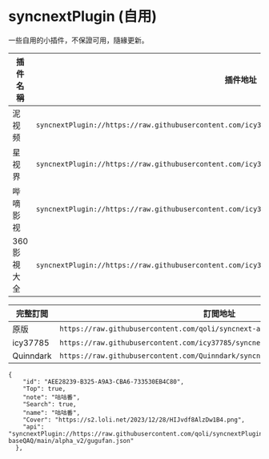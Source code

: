 # syncnextPlugin (自用)

一些自用的小插件，不保證可用，隨緣更新。

| 插件名稱     | 插件地址                                                                                               |
| ------------ | ------------------------------------------------------------------------------------------------------ |
| 泥视频       | `syncnextPlugin://https://raw.githubusercontent.com/icy37785/syncnextPlugin/main/alpha_v2/nivod.json`  |
| 星视界       | `syncnextPlugin://https://raw.githubusercontent.com/icy37785/syncnextPlugin/main/alpha_v2/histar.json` |
| 哔嘀影视     | `syncnextPlugin://https://raw.githubusercontent.com/icy37785/syncnextPlugin/main/alpha_v2/bdys.json`   |
| 360 影視大全 | `syncnextPlugin://https://raw.githubusercontent.com/icy37785/syncnextPlugin/main/alpha_v2/360kan.json` |

| 完整訂閲  | 訂閲地址                                                                         |
| --------- | -------------------------------------------------------------------------------- |
| 原版      | `https://raw.githubusercontent.com/qoli/syncnext-api/main/sourcesv3.json`        |
| icy37785  | `https://raw.githubusercontent.com/icy37785/syncnextPlugin/main/sourcesv3.json`  |
| Quinndark | `https://raw.githubusercontent.com/Quinndark/syncnextPlugin/main/sourcesv3.json` |

```
{
    "id": "AEE28239-B325-A9A3-CBA6-733530EB4C80",
    "Top": true,
    "note": "咕咕番",
    "Search": true,
    "name": "咕咕番",
    "Cover": "https://s2.loli.net/2023/12/28/HIJvdf8AlzDw1B4.png",
    "api": "syncnextPlugin://https://raw.githubusercontent.com/qoli/syncnextPlugin-baseQAQ/main/alpha_v2/gugufan.json"
  },
```
